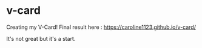 # v-card
Creating my V-Card!
Final result here : https://caroline1123.github.io/v-card/

It's not great but it's a start.
